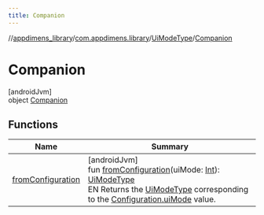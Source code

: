 ```yaml
---
title: Companion
---
```

//[appdimens_library](../../../../index.html)/[com.appdimens.library](../../index.html)/[UiModeType](../index.html)/[Companion](index.html)



# Companion



[androidJvm]\
object [Companion](index.html)



## Functions


| Name | Summary |
|---|---|
| [fromConfiguration](from-configuration.html) | [androidJvm]<br>fun [fromConfiguration](from-configuration.html)(uiMode: [Int](https://kotlinlang.org/api/core/kotlin-stdlib/kotlin/-int/index.html)): [UiModeType](../index.html)<br>EN Returns the [UiModeType](../index.html) corresponding to the [Configuration.uiMode](https://developer.android.com/reference/kotlin/android/content/res/Configuration.html#uimode) value. |
